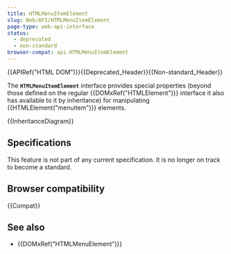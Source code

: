 ```yaml
---
title: HTMLMenuItemElement
slug: Web/API/HTMLMenuItemElement
page-type: web-api-interface
status:
  - deprecated
  - non-standard
browser-compat: api.HTMLMenuItemElement
---
```


{{APIRef("HTML DOM")}}{{Deprecated_Header}}{{Non-standard_Header}}

The **`HTMLMenuItemElement`** interface provides special properties (beyond those defined on the regular {{DOMxRef("HTMLElement")}} interface it also has available to it by inheritance) for manipulating {{HTMLElement("menuitem")}} elements.

{{InheritanceDiagram}}

## Specifications

This feature is not part of any current specification. It is no longer on track to become a standard.

## Browser compatibility

{{Compat}}

## See also

- {{DOMxRef("HTMLMenuElement")}}
